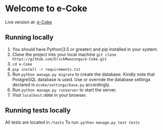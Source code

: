 # Welcome to e-Coke
Live version at: [e-Coke](https://ecoke.herokuapp.com/)

## Running locally
1. You should have Python(3.5 or greater) and pip installed in your system.
2. Clone the project into your local machine `git clone https://github.com/ErickMwazonga/e-Coke.git`
3. `cd e-Coke`
4. `pip install -r requirements.txt`
5. Run `python manage.py migrate` to create the database. Kindly note that PostgreSQL database is   used. Use or override the database settings declared in `ecoke/settings/base.py` accordingly.
6. Run `python manage.py runserver` to start the server.
7. Visit `localhost:8000` in your browser.

## Running tests locally
All tests are located in `/tests`
To run: `python manage.py test tests`
